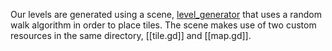 Our levels are generated using a scene, [level_generator](../level_generator.md) that uses a random walk algorithm in order to place tiles. The scene makes use of two custom resources in the same directory, [[tile.gd]] and [[map.gd]].

